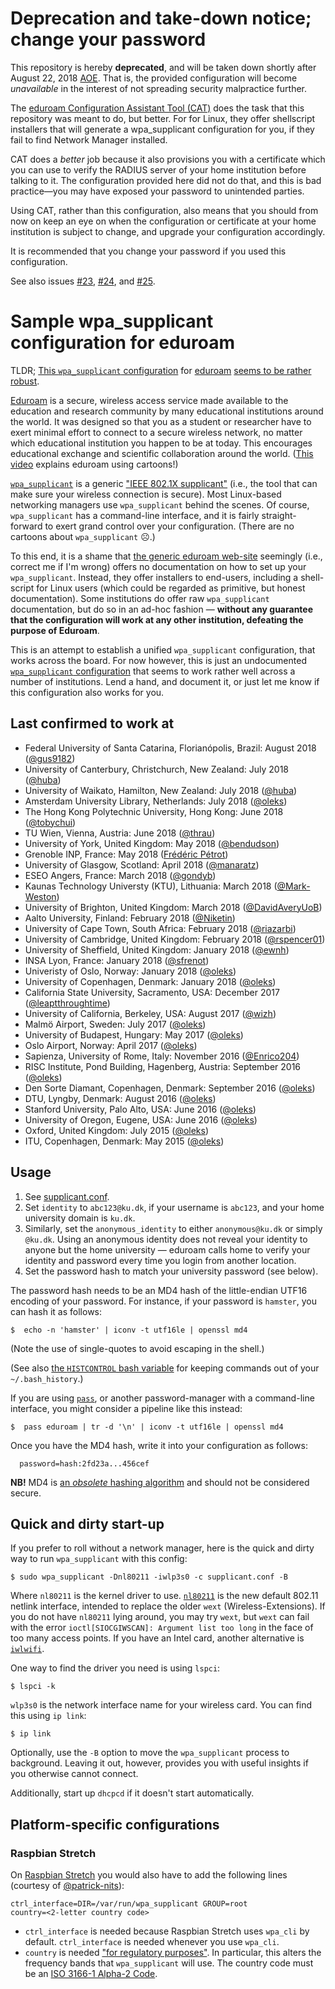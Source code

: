 #  Deprecation and take-down notice; change your password

This repository is hereby **deprecated**, and will be taken down
shortly after August 22, 2018
[AOE](https://www.timeanddate.com/time/zones/aoe). That is, the
provided configuration will become _unavailable_ in the interest of
not spreading security malpractice further.

The [eduroam Configuration Assistant Tool
(CAT)](https://cat.eduroam.org/) does the task that this repository
was meant to do, but better. For for Linux, they offer shellscript
installers that will generate a wpa_supplicant configuration for you,
if they fail to find Network Manager installed.

CAT does a _better_ job because it also provisions you with a
certificate which you can use to verify the RADIUS server of your home
institution before talking to it. The configuration provided here did
not do that, and this is bad practice—you may have exposed your
password to unintended parties.

Using CAT, rather than this configuration, also means that you should
from now on keep an eye on when the configuration or certificate at
your home institution is subject to change, and upgrade your
configuration accordingly.

It is recommended that you change your password if you used this
configuration.

See also issues
[#23](https://github.com/oleks/eduroam-wpa_supplicant/issues/23),
[#24](https://github.com/oleks/eduroam-wpa_supplicant/issues/24), and
[#25](https://github.com/oleks/eduroam-wpa_supplicant/issues/25).

# Sample wpa_supplicant configuration for eduroam

TLDR; [This `wpa_supplicant` configuration](supplicant.conf) for
[eduroam](https://www.eduroam.org) [seems to be rather
robust](#last-confirmed-to-work-at).

[Eduroam](https://www.eduroam.org) is a secure, wireless access
service made available to the education and research community by many
educational institutions around the world. It was designed so that you
as a student or researcher have to exert minimal effort to connect to
a secure wireless network, no matter which educational institution you
happen to be at today.  This encourages educational exchange and
scientific collaboration around the world. ([This
video](https://www.youtube.com/watch?v=TVCmcMZS3uA) explains eduroam
using cartoons!)

[`wpa_supplicant`](https://linux.die.net/man/8/wpa_supplicant) is a generic
["IEEE 802.1X supplicant"](https://en.wikipedia.org/wiki/Supplicant_(computer))
(i.e., the tool that can make sure your wireless connection is secure). Most
Linux-based networking managers use `wpa_supplicant` behind the scenes. Of
course, `wpa_supplicant` has a command-line interface, and it is fairly
straight-forward to exert grand control over your configuration. (There are no
cartoons about `wpa_supplicant` ☹.)

To this end, it is a shame that [the generic eduroam
web-site](https://www.eduroam.org) seemingly (i.e., correct me if I'm wrong)
offers no documentation on how to set up your `wpa_supplicant`. Instead, they
offer installers to end-users, including a shell-script for Linux users (which
could be regarded as primitive, but honest documentation). Some institutions do
offer raw `wpa_supplicant` documentation, but do so in an ad-hoc fashion —
**without any guarantee that the configuration will work at any other
institution, defeating the purpose of Eduroam**.

This is an attempt to establish a unified `wpa_supplicant` configuration, that
works across the board. For now however, this is just an undocumented
[`wpa_supplicant` configuration](supplicant.conf) that seems to work rather
well across a number of institutions. Lend a hand, and document it, or just let
me know if this configuration also works for you.

## Last confirmed to work at

* Federal University of Santa Catarina, Florianópolis, Brazil: August 2018
  ([@gus9182](https://github.com/gus9182))
* University of Canterbury, Christchurch, New Zealand: July 2018
  ([@huba](https://github.com/huba))
* University of Waikato, Hamilton, New Zealand: July 2018
  ([@huba](https://github.com/huba))
* Amsterdam University Library, Netherlands: July 2018
  ([@oleks](https://github.com/oleks))
* The Hong Kong Polytechnic University, Hong Kong: June 2018
  ([@tobychui](https://github.com/tobychui))
* TU Wien, Vienna, Austria: June 2018
  ([@thrau](https://github.com/thrau))
* University of York, United Kingdom: May 2018
  ([@bendudson](https://github.com/bendudson))
* Grenoble INP, France: May 2018
  ([Frédéric Pétrot](http://tima.imag.fr/sls/people/petrot/))
* University of Glasgow, Scotland: April 2018
  ([@manaratz](https://github.com/manaratz))
* ESEO Angers, France: March 2018
  ([@gondyb](https://github.com/gondyb))
* Kaunas Technology Universty (KTU), Lithuania: March 2018
  ([@Mark-Weston](https://github.com/Mark-Weston))
* University of Brighton, United Kingdom: March 2018
  ([@DavidAveryUoB](https://github.com/DavidAveryUoB))
* Aalto University, Finland: February 2018
  ([@Niketin](https://github.com/Niketin))
* University of Cape Town, South Africa: February 2018
  ([@riazarbi](https://github.com/riazarbi))
* University of Cambridge, United Kingdom: February 2018
  ([@rspencer01](https://github.com/rspencer01))
* University of Sheffield, United Kingdom: January 2018
  ([@ewnh](https://github.com/ewnh))
* INSA Lyon, France: January 2018
  ([@sfrenot](https://github.com/sfrenot))
* Univeristy of Oslo, Norway: January 2018
  ([@oleks](https://github.com/oleks))
* University of Copenhagen, Denmark: January 2018
  ([@oleks](https://github.com/oleks))
* California State University, Sacramento, USA: December 2017
  ([@leaptthroughtime](https://github.com/leaptthroughtime))
* University of California, Berkeley, USA: August 2017
  ([@wizh](https://github.com/wizh))
* Malmö Airport, Sweden: July 2017
  ([@oleks](https://github.com/oleks))
* University of Budapest, Hungary: May 2017
  ([@oleks](https://github.com/oleks))
* Oslo Airport, Norway: April 2017
  ([@oleks](https://github.com/oleks))
* Sapienza, University of Rome, Italy: November 2016
  ([@Enrico204](https://github.com/Enrico204))
* RISC Institute, Pond Building, Hagenberg, Austria: September 2016
  ([@oleks](https://github.com/oleks))
* Den Sorte Diamant, Copenhagen, Denmark: September 2016
  ([@oleks](https://github.com/oleks))
* DTU, Lyngby, Denmark: August 2016
  ([@oleks](https://github.com/oleks))
* Stanford University, Palo Alto, USA: June 2016
  ([@oleks](https://github.com/oleks))
* University of Oregon, Eugene, USA: June 2016
  ([@oleks](https://github.com/oleks))
* Oxford, United Kingdom: July 2015
  ([@oleks](https://github.com/oleks))
* ITU, Copenhagen, Denmark: May 2015
  ([@oleks](https://github.com/oleks))

## Usage

1. See [supplicant.conf](supplicant.conf).
2. Set `identity` to `abc123@ku.dk`, if your username is
   `abc123`, and your home university domain is `ku.dk`.
3. Similarly, set the `anonymous_identity` to either `anonymous@ku.dk`
   or simply `@ku.dk`. Using an anonymous identity does not reveal your
   identity to anyone but the home university — eduroam calls home to
   verify your identity and password every time you login from another
   location.
4. Set the password hash to match your university password (see below).

The password hash needs to be an MD4 hash of the little-endian UTF16 encoding
of your password. For instance, if your password is `hamster`, you can hash it
as follows:

~~~
$  echo -n 'hamster' | iconv -t utf16le | openssl md4
~~~

(Note the use of single-quotes to avoid escaping in the shell.)

(See also [the `HISTCONTROL` bash
variable](https://www.gnu.org/software/bash/manual/html_node/Bash-Variables.html#index-HISTCONTROL)
for keeping commands out of your `~/.bash_history`.)

If you are using [`pass`](https://www.passwordstore.org/), or another
password-manager with a command-line interface, you might consider
a pipeline like this instead:

~~~
$  pass eduroam | tr -d '\n' | iconv -t utf16le | openssl md4
~~~

Once you have the MD4 hash, write it into your configuration as
follows:

~~~
  password=hash:2fd23a...456cef
~~~

**NB!** MD4 is [an _obsolete_ hashing
algorithm](https://tools.ietf.org/html/rfc6150) and should not be
considered secure.

## Quick and dirty start-up

If you prefer to roll without a network manager, here is the quick and dirty
way to run `wpa_supplicant` with this config:

~~~
$ sudo wpa_supplicant -Dnl80211 -iwlp3s0 -c supplicant.conf -B
~~~

Where `nl80211` is the kernel driver to use.
[`nl80211`](https://wireless.wiki.kernel.org/en/users/drivers/nl80211)
is the new default 802.11 netlink interface, intended to replace the
older `wext` (Wireless-Extensions). If you do not have `nl80211` lying
around, you may try `wext`, but `wext` can fail with the error
`ioctl[SIOCGIWSCAN]: Argument list too long` in the face of too many
access points. If you have an Intel card, another alternative is
[`iwlwifi`](https://wireless.wiki.kernel.org/en/users/drivers/iwlwifi).

One way to find the driver you need is using `lspci`:

~~~
$ lspci -k
~~~

`wlp3s0` is the network interface name for your wireless card. You can find
this using `ip link`:

~~~
$ ip link
~~~

Optionally, use the `-B` option to move the `wpa_supplicant` process to
background. Leaving it out, however, provides you with useful insights if you
otherwise cannot connect.

Additionally, start up `dhcpcd` if it doesn't start automatically.

## Platform-specific configurations

### Raspbian Stretch

On [Raspbian
Stretch](https://www.raspberrypi.org/blog/raspbian-stretch/) you would
also have to add the following lines (courtesy of
[@patrick-nits](https://github.com/patrick-nits)):

```
ctrl_interface=DIR=/var/run/wpa_supplicant GROUP=root
country=<2-letter country code>
```

  * `ctrl_interface` is needed because Raspbian Stretch uses
    `wpa_cli` by default. `ctrl_interface` is needed whenever you
    use `wpa_cli`.
  * `country` is needed ["for regulatory purposes"](https://www.raspberrypi.org/documentation/configuration/wireless/wireless-cli.md).
    In particular, this alters the frequency bands that `wpa_supplicant`
    will use. The country code must be an [ISO 3166-1 Alpha-2 Code](https://en.wikipedia.org/wiki/ISO_3166-1).
